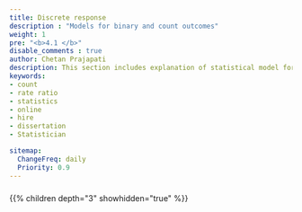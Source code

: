 ```yaml
---
title: Discrete response
description : "Models for binary and count outcomes"
weight: 1
pre: "<b>4.1 </b>"
disable_comments : true
author: Chetan Prajapati
description: This section includes explanation of statistical model for discrete data in R.hire freelance statistician online for statistics help in dissertation. 
keywords:
- count
- rate ratio
- statistics
- online
- hire
- dissertation
- Statistician

sitemap:
  ChangeFreq: daily
  Priority: 0.9
---
```


#####   

{{% children depth="3" showhidden="true" %}}